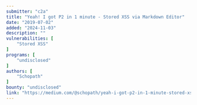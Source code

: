 ```yaml
---
submitter: "c2a"
title: "Yeah! I got P2 in 1 minute - Stored XSS via Markdown Editor"
date: "2019-07-02"
added: "2024-11-03"
description: ""
vulnerabilities: [
    "Stored XSS"
]
programs: [
    "undisclosed"
]
authors: [
    "Schopath"
]
bounty: "undisclosed"
link: "https://medium.com/@schopath/yeah-i-got-p2-in-1-minute-stored-xss-via-markdown-editor-7872dba3f158"
---
```




